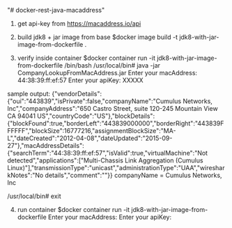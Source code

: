"# docker-rest-java-macaddress" 

1. get api-key from 
https://macaddress.io/api

2. build jdk8 + jar image from base
$docker image build -t jdk8-with-jar-image-from-dockerfile .

3. verify inside container
$docker container run -it jdk8-with-jar-image-from-dockerfile /bin/bash
/usr/local/bin# java -jar  CompanyLookupFromMacAddress.jar
Enter your macAddress: 44:38:39:ff:ef:57
Enter your apiKey: XXXXX

sample output:
{"vendorDetails":{"oui":"443839","isPrivate":false,"companyName":"Cumulus Networks, Inc","companyAddress":"650 Castro Street, suite 120-245 Mountain View CA 94041 US","countryCode":"US"},"blockDetails":{"blockFound":true,"borderLeft":"443839000000","borderRight":"443839FFFFFF","blockSize":16777216,"assignmentBlockSize":"MA-L","dateCreated":"2012-04-08","dateUpdated":"2015-09-27"},"macAddressDetails":{"searchTerm":"44:38:39:ff:ef:57","isValid":true,"virtualMachine":"Not detected","applications":["Multi-Chassis Link Aggregation (Cumulus Linux)"],"transmissionType":"unicast","administrationType":"UAA","wiresharkNotes":"No details","comment":""}}
companyName = Cumulus Networks, Inc

/usr/local/bin# exit

4. run container
$docker container run -it jdk8-with-jar-image-from-dockerfile
Enter your macAddress:
Enter your apiKey:
